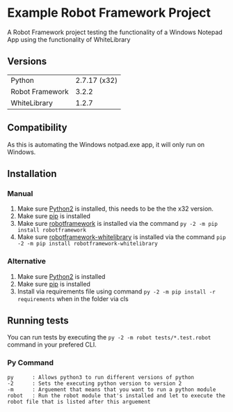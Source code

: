 # Example Robot Framework Project

A Robot Framework project testing the functionality of a Windows Notepad App using the functionality of WhiteLibrary

## Versions
<table>
<tr>
    <td>Python</td>
    <td>2.7.17 (x32)</td>
</tr>
<tr>
    <td>Robot Framework</td>
    <td>3.2.2</td>
</tr>
<tr>
    <td>WhiteLibrary</td>
    <td>1.2.7</td>
</tr>
</table>

## Compatibility 

As this is automating the Windows notpad.exe app, it will only run on Windows.

## Installation 

### Manual 

1. Make sure [Python2](https://www.python.org/downloads/release/python-2717/) is installed, this needs to be the the x32 version.
2. Make sure [pip](https://pip.pypa.io/en/stable/installing/) is installed
3. Make sure [robotframework](https://pypi.org/project/robotframework/) is installed via the command `py -2 -m pip install robotframework`
4. Make sure [robotframework-whitelibrary](https://pypi.org/project/robotframework-whitelibrary/) is installed via the command `pip -2 -m pip install robotframework-whitelibrary`

### Alternative

1. Make sure [Python2](https://www.python.org/downloads/) is installed
2. Make sure [pip](https://pip.pypa.io/en/stable/installing/) is installed
3. Install via requirements file using command `py -2 -m pip install -r requirements` when in the folder via cls

## Running tests

You can run tests by executing the `py -2 -m robot tests/*.test.robot` command in your prefered CLI.

### Py Command
    
    py      : Allows python3 to run different versions of python
    -2      : Sets the executing python version to version 2
    -m      : Arguement that means that you want to run a python module
    robot   : Run the robot module that's installed and let to execute the robot file that is listed after this arguement
